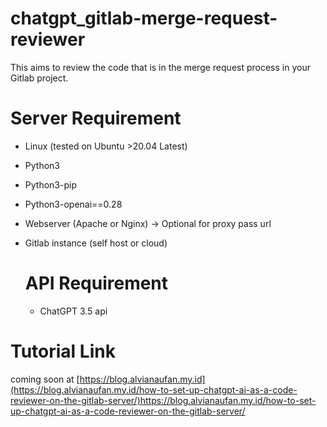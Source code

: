 # chatgpt_gitlab-merge-request-reviewer
This aims to review the code that is in the merge request process in your Gitlab project.

# Server Requirement
- Linux (tested on Ubuntu >20.04 Latest)
- Python3
- Python3-pip
- Python3-openai==0.28
- Webserver (Apache or Nginx) -> Optional for proxy pass url
- Gitlab instance (self host or cloud)

  # API Requirement
  - ChatGPT 3.5 api

# Tutorial Link
coming soon at [https://blog.alvianaufan.my.id](https://blog.alvianaufan.my.id/how-to-set-up-chatgpt-ai-as-a-code-reviewer-on-the-gitlab-server/)https://blog.alvianaufan.my.id/how-to-set-up-chatgpt-ai-as-a-code-reviewer-on-the-gitlab-server/
